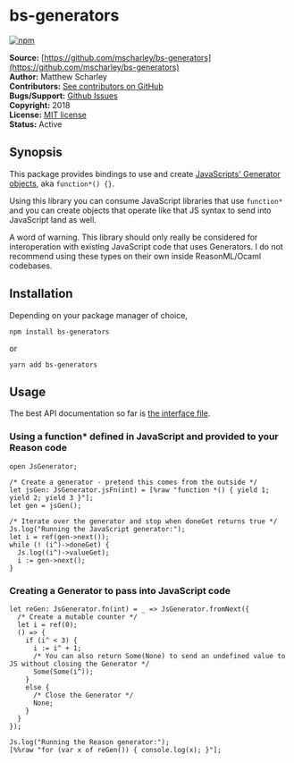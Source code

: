 # bs-generators

[![npm](https://img.shields.io/npm/v/bs-generators.svg)](https://www.npmjs.com/package/bs-generators)

**Source:** [https://github.com/mscharley/bs-generators](https://github.com/mscharley/bs-generators)  
**Author:** Matthew Scharley  
**Contributors:** [See contributors on GitHub][gh-contrib]  
**Bugs/Support:** [Github Issues][gh-issues]  
**Copyright:** 2018  
**License:** [MIT license][license]  
**Status:** Active

## Synopsis

This package provides bindings to use and create [JavaScripts' Generator objects][mdn-generator], aka `function*() {}`.

Using this library you can consume JavaScript libraries that use `function*` and you can create objects that operate like that JS syntax to send into JavaScript land as well.

A word of warning. This library should only really be considered for interoperation with existing JavaScript code that uses Generators. I do not recommend using these types on their own inside ReasonML/Ocaml codebases.

## Installation

Depending on your package manager of choice,

```shell
npm install bs-generators
```

or

```shell
yarn add bs-generators
```

## Usage

The best API documentation so far is [the interface file](https://github.com/mscharley/bs-generators/blob/master/src/JsGenerator.rei).

### Using a function* defined in JavaScript and provided to your Reason code

```reason
open JsGenerator;

/* Create a generator - pretend this comes from the outside */
let jsGen: JsGenerator.jsFn(int) = [%raw "function *() { yield 1; yield 2; yield 3 }"];
let gen = jsGen();

/* Iterate over the generator and stop when doneGet returns true */
Js.log("Running the JavaScript generator:");
let i = ref(gen->next());
while (! (i^)->doneGet) {
  Js.log((i^)->valueGet);
  i := gen->next();
}
```

### Creating a Generator to pass into JavaScript code

```reason
let reGen: JsGenerator.fn(int) = _ => JsGenerator.fromNext({
  /* Create a mutable counter */
  let i = ref(0);
  () => {
    if (i^ < 3) {
      i := i^ + 1;
      /* You can also return Some(None) to send an undefined value to JS without closing the Generator */
      Some(Some(i^));
    }
    else {
      /* Close the Generator */
      None;
    }
  }
});

Js.log("Running the Reason generator:");
[%%raw "for (var x of reGen()) { console.log(x); }"];
```

  [gh-contrib]: https://github.com/mscharley/bs-generators/graphs/contributors
  [gh-issues]: https://github.com/mscharley/bs-generators/issues
  [license]: https://github.com/mscharley/bs-generators/blob/master/LICENSE
  [mdn-generator]: https://developer.mozilla.org/en-US/docs/Web/JavaScript/Reference/Global_Objects/Generator
